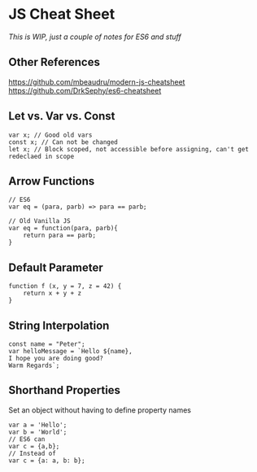 # JS Cheat Sheet
*This is WIP, just a couple of notes for ES6 and stuff*


## Other References
https://github.com/mbeaudru/modern-js-cheatsheet
https://github.com/DrkSephy/es6-cheatsheet

## Let vs. Var vs. Const
```JS
var x; // Good old vars
const x; // Can not be changed
let x; // Block scoped, not accessible before assigning, can't get redeclaed in scope
```

## Arrow Functions

```JS
// ES6
var eq = (para, parb) => para == parb;

// Old Vanilla JS
var eq = function(para, parb){
	return para == parb;
}
```

## Default Parameter
```JS
function f (x, y = 7, z = 42) {
    return x + y + z
}
```

## String Interpolation
```JS
const name = "Peter";
var helloMessage = `Hello ${name},
I hope you are doing good?
Warm Regards`;
```

## Shorthand Properties
Set an object without having to define property names

```
var a = 'Hello';
var b = 'World';
// ES6 can
var c = {a,b};
// Instead of
var c = {a: a, b: b};
```